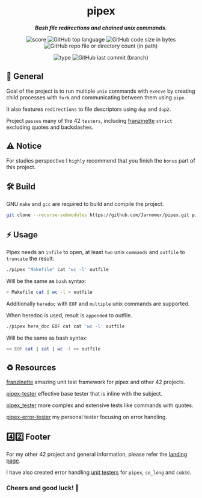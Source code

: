 <h1 align="center">
  <b>pipex</b>
</h1>

<p align="center">
  <b><i>Bash file redirections and chained unix commands.</i></b><br>
</p>

<p align="center">
  <img src="https://img.shields.io/badge/Score-125%2F100-lightgreen?style=for-the-badge" alt="score">
  <img src="https://img.shields.io/github/languages/top/Jarnomer/pipex?style=for-the-badge&logo=c&label=%20&labelColor=gray&color=lightblue" alt="GitHub top language">
	<img src="https://img.shields.io/github/languages/code-size/Jarnomer/pipex?style=for-the-badge&color=lightyellow" alt="GitHub code size in bytes">
  <img src="https://img.shields.io/github/directory-file-count/Jarnomer/pipex/sources?style=for-the-badge&color=pink" alt="GitHub repo file or directory count (in path)">
</p>

<p align="center">
  <img src="https://img.shields.io/badge/Type-Solo-violet?style=for-the-badge" alt="type">
  <img src="https://img.shields.io/github/last-commit/Jarnomer/pipex/main?style=for-the-badge&color=red" alt="GitHub last commit (branch)">
</p>

## 📝 General

Goal of the project is to run multiple `unix` commands with `execve` by creating child processes with `fork` and communicating between them using `pipe`.

It also features `redirections` to file descriptors using `dup` and `dup2`.

Project `passes` many of the 42 `testers`, including [franzinette](https://github.com/xicodomingues/francinette) `strict` excluding quotes and backslashes.

## ⚠️ Notice

For studies perspective I `highly` recommend that you finish the `bonus` part of this project.

## 🛠️ Build

GNU `make` and `gcc` are required to build and compile the project.

```bash
git clone --recurse-submodules https://github.com/Jarnomer/pipex.git pipex
```

## ⚡ Usage

Pipex needs an `infile` to open, at least `two` unix `commands` and `outfile` to `truncate` the result:

```bash
./pipex "Makefile" cat 'wc -l' outfile
```

Will be the same as `bash` syntax:

```bash
< Makefile cat | wc -l > outfile
```

Additionally `heredoc` with `EOF` and `multiple` unix commands are supported.

When heredoc is used, result is `appended` to outfile.

```bash
./pipex here_doc EOF cat cat 'wc -l' outfile
```

Will be the same as bash syntax:

```bash
<< EOF cat | cat | wc -l >> outfile
```

## ♻️ Resources

[franzinette](https://github.com/xicodomingues/francinette) amazing unit test framework for pipex and other 42 projects.

[pipex-tester](https://github.com/vfurmane/pipex-tester) effective base tester that is inline with the subject.

[pipex_tester](https://github.com/bastienkody/pipex_tester) more complex and extensive tests like commands with quotes.

[pipex-error-tester](https://github.com/Jarnomer/pipex-error-tester) my personal tester focusing on error handling.

## 4️⃣2️⃣ Footer

For my other 42 project and general information, please refer the [landing page](https://github.com/Jarnomer/Hive42).

I have also created error handling [unit testers](https://github.com/Jarnomer/Hive42) for `pipex`, `so_long` and `cub3d`.

### Cheers and good luck! 🥳